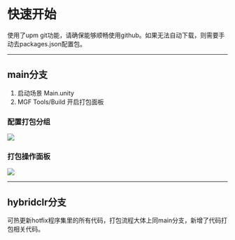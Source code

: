 
# 快速开始

使用了upm git功能，请确保能够顺畅使用github。如果无法自动下载，则需要手动去packages.json配置包。

--------------------
## main分支

1. 启动场景 Main.unity
2. MGF Tools/Build 开启打包面板

### 配置打包分组
<img src="https://github.com/Sarofc/TetrisGame-Unity/blob/main/doc/buildgroup.jpg"><img>

### 打包操作面板
<img src="https://github.com/Sarofc/TetrisGame-Unity/blob/main/doc/build.jpg"><img>

--------------------
## hybridclr分支

可热更新hotfix程序集里的所有代码，打包流程大体上同main分支，新增了代码打包相关代码。